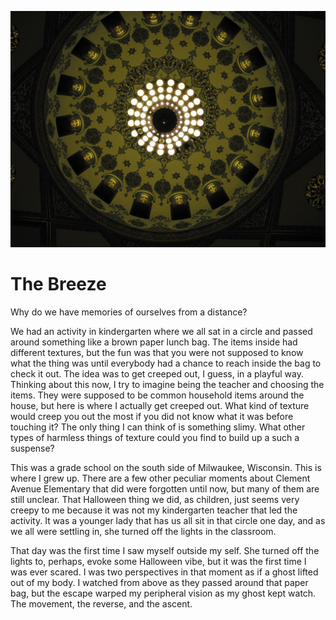 ![Shriner](assets/IMG_0463.JPG)

# The Breeze

Why do we have memories of ourselves from a distance?

We had an activity in kindergarten where we all sat in a circle and passed around something like a brown paper lunch bag. The items inside had different textures, but the fun was that you were not supposed to know what the thing was until everybody had a chance to reach inside the bag to check it out. The idea was to get creeped out, I guess, in a playful way. Thinking about this now, I try to imagine being the teacher and choosing the items. They were supposed to be common household items around the house, but here is where I actually get creeped out. What kind of texture would creep you out the most if you did not know what it was before touching it? The only thing I can think of is something slimy. What other types of harmless things of texture could you find to build up a such a suspense?

This was a grade school on the south side of Milwaukee, Wisconsin. This is where I grew up. There are a few other peculiar moments about Clement Avenue Elementary that did were forgotten until now, but many of them are still unclear. That Halloween thing we did, as children, just seems very creepy to me because it was not my kindergarten teacher that led the activity. It was a younger lady that has us all sit in that circle one day, and as we all were settling in, she turned off the lights in the classroom.

That day was the first time I saw myself outside my self. She turned off the lights to, perhaps, evoke some Halloween vibe, but it was the first time I was ever scared. I was two perspectives in that moment as if a ghost lifted out of my body. I watched from above as they passed around that paper bag, but the escape warped my peripheral vision as my ghost kept watch. The movement, the reverse, and the ascent.
